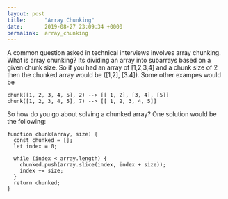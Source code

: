 ```yaml
---
layout: post
title:      "Array Chunking"
date:       2019-08-27 23:09:34 +0000
permalink:  array_chunking
---
```



A common question asked in technical interviews involves array chunking. What is array chunking? Its dividing an array into subarrays based on a given chunk size. So if you had an array of [1,2,3,4] and a chunk size of 2 then the chunked array would be ([1,2], [3.4]). Some other exampes would be

```
chunk([1, 2, 3, 4, 5], 2) --> [[ 1, 2], [3, 4], [5]]
chunk([1, 2, 3, 4, 5], 7) --> [[ 1, 2, 3, 4, 5]]
```

So how do you go about solving a chunked array? One solution would be the following:

```
function chunk(array, size) {
  const chunked = [];
  let index = 0;

  while (index < array.length) {
    chunked.push(array.slice(index, index + size));
    index += size;
  }
  return chunked;
}
```
